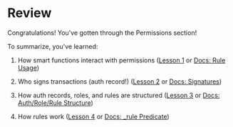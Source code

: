 # Review

Congratulations! You've gotten through the Permissions section!

To summarize, you've learned:

1. How smart functions interact with permissions ([Lesson 1](/guides/advanced/permissions/1.md) or [Docs: Rule Usage](/concepts/smart-functions/rules.md#rules-usage))

2. Who signs transactions (auth record!) ([Lesson 2](/guides/advanced/permissions/2.md) or [Docs: Signatures](/concepts/identity/signatures.md))

3. How auth records, roles, and rules are structured ([Lesson 3](/guides/advanced/permissions/3.md) or [Docs: Auth/Role/Rule Structure](/concepts/identity/auth_records.md#auth-role-rule-structure))

4. How rules work ([Lesson 4](/guides/advanced/permissions/4.md) or [Docs: _rule Predicate](/overview/schema/identity.md#_rule))
